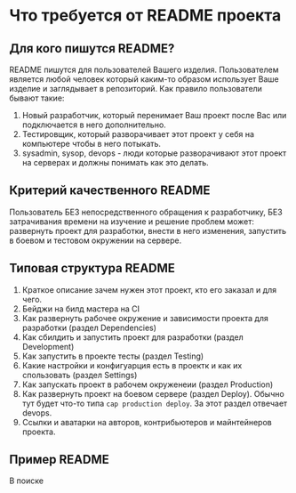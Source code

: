 # Что требуется от README проекта

## Для кого пишутся README? 

README пишутся для пользователей Вашего изделия. Пользователем является любой человек который каким-то образом использует Ваше изделие и заглядывает в репозиторий. Как правило пользователи бывают такие:

1. Новый разработчик, который перенимает Ваш проект после Вас или подключается в него дополнительно.
2. Тестировщик, который разворачивает этот проект у себя на компьютере чтобы в него потыкать.
3. sysadmin, sysop, devops - люди которые разворачивают этот проект на серверах и должны понимать как это делать.

## Критерий качественного README

Пользователь БЕЗ непосредственного обращения к разработчику, БЕЗ затрачивания времени на изучение и решение проблем может: развернуть проект для разработки, внести в него изменения, запустить в боевом и тестовом окружении на сервере.

## Типовая структура README

1. Краткое описание зачем нужен этот проект, кто его заказал и для чего.
1. Бейджи на билд мастера на CI
1. Как развернуть рабочее окружение и зависимости проекта для разработки (раздел Dependencies)
1. Как сбилдить и запустить проект для разработки (раздел Development)
1. Как запустить в проекте тесты (раздел Testing)
1. Какие настройки и конфигуарция есть в проектк и как их спользовать (раздел Settings)
1. Как запускать проект в рабочем окруженеии (раздел Production)
1. Как развернуть проект на боевом сервере (раздел Deploy). Обычно тут будет что-то типа `cap production deploy`. За этот раздел отвечает devops.
1. Ссылки и аватарки на авторов, контрибьютеров и майнтейнеров проекта.

## Пример README

В поиске
